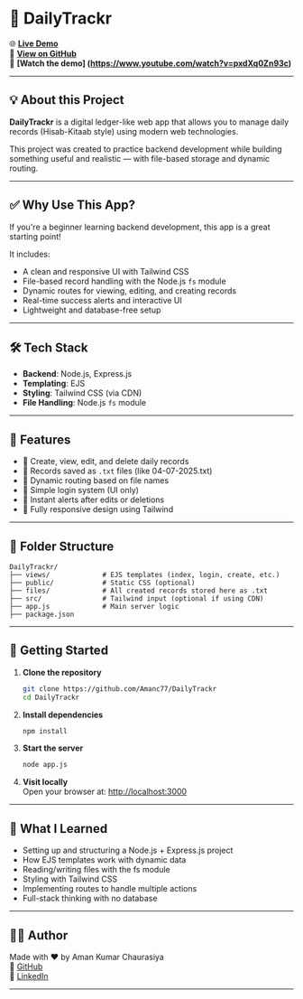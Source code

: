# 📘 DailyTrackr

🌐 **[Live Demo](https://dailytrackrr.onrender.com/)**  
🔗 **[View on GitHub](https://github.com/Amanc77/DailyTrackr)**  
📸 **[Watch the demo] (https://www.youtube.com/watch?v=pxdXq0Zn93c)**

---

## 💡 About this Project

**DailyTrackr** is a digital ledger-like web app that allows you to manage daily records (Hisab-Kitaab style) using modern web technologies.

This project was created to practice backend development while building something useful and realistic — with file-based storage and dynamic routing.

---

## ✅ Why Use This App?

If you're a beginner learning backend development, this app is a great starting point!

It includes:

- A clean and responsive UI with Tailwind CSS
- File-based record handling with the Node.js `fs` module
- Dynamic routes for viewing, editing, and creating records
- Real-time success alerts and interactive UI
- Lightweight and database-free setup

---

## 🛠️ Tech Stack

- **Backend**: Node.js, Express.js
- **Templating**: EJS
- **Styling**: Tailwind CSS (via CDN)
- **File Handling**: Node.js `fs` module

---

## 🔧 Features

- 📂 Create, view, edit, and delete daily records
- 📄 Records saved as `.txt` files (like 04-07-2025.txt)
- 🧭 Dynamic routing based on file names
- 🔐 Simple login system (UI only)
- 📢 Instant alerts after edits or deletions
- 📱 Fully responsive design using Tailwind

---

## 📁 Folder Structure

```
DailyTrackr/
├── views/             # EJS templates (index, login, create, etc.)
├── public/            # Static CSS (optional)
├── files/             # All created records stored here as .txt
├── src/               # Tailwind input (optional if using CDN)
├── app.js             # Main server logic
├── package.json
```

---

## 🚀 Getting Started

1. **Clone the repository**

   ```bash
   git clone https://github.com/Amanc77/DailyTrackr
   cd DailyTrackr
   ```

2. **Install dependencies**

   ```bash
   npm install
   ```

3. **Start the server**

   ```bash
   node app.js
   ```

4. **Visit locally**  
   Open your browser at: [http://localhost:3000](http://localhost:3000)

---

## 🧠 What I Learned

- Setting up and structuring a Node.js + Express.js project
- How EJS templates work with dynamic data
- Reading/writing files with the fs module
- Styling with Tailwind CSS
- Implementing routes to handle multiple actions
- Full-stack thinking with no database

---

## 🙋‍♂️ Author

Made with ❤️ by Aman Kumar Chaurasiya  
🔗 [GitHub](https://github.com/Amanc77)  
🔗 [LinkedIn](https://linkedin.com/in/amanc77)

---
